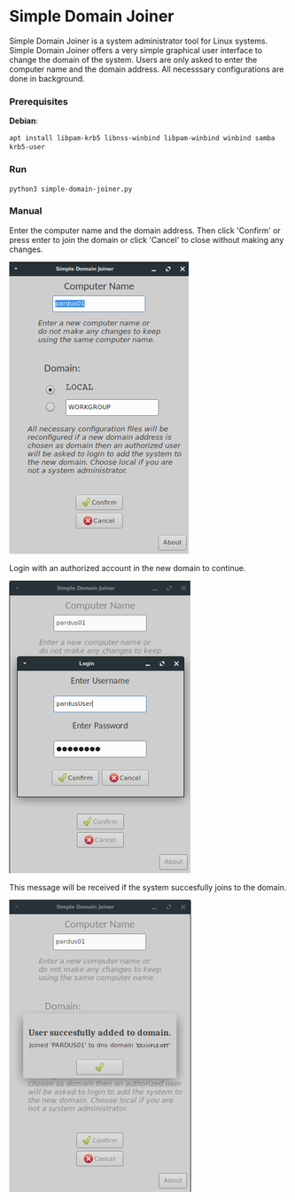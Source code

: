 # Simple Domain Joiner

Simple Domain Joiner is a system administrator tool for Linux systems.
Simple Domain Joiner offers a very simple graphical user interface to change the domain of the system.
Users are only asked to enter the computer name and the domain address.
All necesssary configurations are done in background.

### Prerequisites
**Debian**: 

```
apt install libpam-krb5 libnss-winbind libpam-winbind winbind samba krb5-user
```

### Run
```
python3 simple-domain-joiner.py
```
### Manual
Enter the computer name and the domain address.
Then click 'Confirm' or press enter to join the domain or click 'Cancel' to close without making any changes.

![alt text](https://github.com/PardusGenc/projects/blob/master/sdj/sdj_main1.png)

Login with an authorized account in the new domain to continue.

![alt text](https://github.com/PardusGenc/projects/blob/master/sdj/sdj_adddomain.png)

This message will be received if the system succesfully joins to the domain.

![alt text](https://github.com/PardusGenc/projects/blob/master/sdj/sdj_sucdomain.png)

